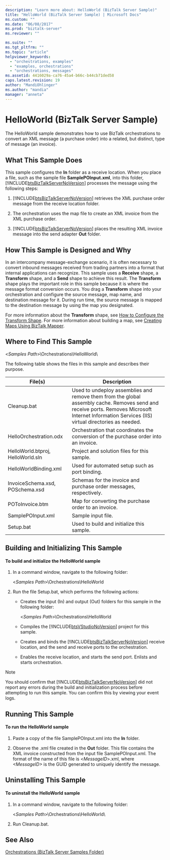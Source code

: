 ```yaml
---
description: "Learn more about: HelloWorld (BizTalk Server Sample)"
title: "HelloWorld (BizTalk Server Sample) | Microsoft Docs"
ms.custom: ""
ms.date: "06/08/2017"
ms.prod: "biztalk-server"
ms.reviewer: ""

ms.suite: ""
ms.tgt_pltfrm: ""
ms.topic: "article"
helpviewer_keywords: 
  - "orchestrations, examples"
  - "examples, orchestrations"
  - "orchestrations, messages"
ms.assetid: 4416029a-ca76-45a4-b66c-b44cb71ded58
caps.latest.revision: 19
author: "MandiOhlinger"
ms.author: "mandia"
manager: "anneta"
---
```

# HelloWorld (BizTalk Server Sample)
The HelloWorld sample demonstrates how to use BizTalk orchestrations to convert an XML message (a purchase order) into a related, but distinct, type of message (an invoice).  
  
## What This Sample Does  
 This sample configures the **In** folder as a receive location. When you place a file, such as the sample file **SamplePOInput.xml**, into this folder, [!INCLUDE[btsBizTalkServerNoVersion](../includes/btsbiztalkservernoversion-md.md)] processes the message using the following steps:  
  
1. [!INCLUDE[btsBizTalkServerNoVersion](../includes/btsbiztalkservernoversion-md.md)] retrieves the XML purchase order message from the receive location folder.  
  
2. The orchestration uses the map file to create an XML invoice from the XML purchase order.  
  
3. [!INCLUDE[btsBizTalkServerNoVersion](../includes/btsbiztalkservernoversion-md.md)] places the resulting XML invoice message into the send adapter **Out** folder.  
  
## How This Sample is Designed and Why  
 In an intercompany message-exchange scenario, it is often necessary to convert inbound messages received from trading partners into a format that internal applications can recognize. This sample uses a **Receive** shape, a **Transform** shape, and a **Send** shape to achieve this result. The **Transform** shape plays the important role in this sample because it is where the message format conversion occurs. You drag a **Transform** shape into your orchestration and configure the source message, map name, and destination message for it. During run time, the source message is mapped to the destination message by using the map you designated.  
  
 For more information about the **Transform** shape, see [How to Configure the Transform Shape](../core/how-to-configure-the-transform-shape.md). For more information about building a map, see [Creating Maps Using BizTalk Mapper](../core/creating-maps-using-biztalk-mapper.md).  
  
## Where to Find This Sample  
 \<*Samples Path*\>\Orchestrations\HelloWorld\  
  
 The following table shows the files in this sample and describes their purpose.  
  
|File(s)|Description|  
|---------------|-----------------|  
|Cleanup.bat|Used to undeploy assemblies and remove them from the global assembly cache. Removes send and receive ports. Removes Microsoft Internet Information Services (IIS) virtual directories as needed.|  
|HelloOrchestration.odx|Orchestration that coordinates the conversion of the purchase order into an invoice.|  
|HelloWorld.btproj, HelloWorld.sln|Project and solution files for this sample.|  
|HelloWorldBinding.xml|Used for automated setup such as port binding.|  
|InvoiceSchema.xsd, POSchema.xsd|Schemas for the invoice and purchase order messages, respectively.|  
|POToInvoice.btm|Map for converting the purchase order to an invoice.|  
|SamplePOInput.xml|Sample input file.|  
|Setup.bat|Used to build and initialize this sample.|  
  
## Building and Initializing This Sample  
  
#### To build and initialize the HelloWorld sample  
  
1. In a command window, navigate to the following folder:  
  
    \<*Samples Path*\>\Orchestrations\HelloWorld  
  
2. Run the file Setup.bat, which performs the following actions:  
  
   - Creates the input (In) and output (Out) folders for this sample in the following folder:  
  
      \<*Samples Path*\>\Orchestrations\HelloWorld  
  
   - Compiles the [!INCLUDE[btsVStudioNoVersion](../includes/btsvstudionoversion-md.md)] project for this sample.  
  
   - Creates and binds the [!INCLUDE[btsBizTalkServerNoVersion](../includes/btsbiztalkservernoversion-md.md)] receive location, and the send and receive ports to the orchestration.  
  
   - Enables the receive location, and starts the send port. Enlists and starts orchestration.  
  
> [!NOTE]
>  You should confirm that [!INCLUDE[btsBizTalkServerNoVersion](../includes/btsbiztalkservernoversion-md.md)] did not report any errors during the build and initialization process before attempting to run this sample. You can confirm this by viewing your event logs.  
  
## Running This Sample  
  
#### To run the HelloWorld sample  
  
1.  Paste a copy of the file SamplePOInput.xml into the **In** folder.  
  
2.  Observe the .xml file created in the **Out** folder. This file contains the XML invoice constructed from the input file SamplePOInput.xml. The format of the name of this file is \<*MessageID*\>.xml, where *\<MessageID\>* is the GUID generated to uniquely identify the message.  
  
## Uninstalling This Sample  
  
#### To uninstall the HelloWorld sample  
  
1.  In a command window, navigate to the following folder:  
  
     \<*Samples Path*\>\Orchestrations\HelloWorld\  
  
2.  Run Cleanup.bat.  
  
## See Also  
 [Orchestrations (BizTalk Server Samples Folder)](../core/orchestrations-biztalk-server-samples-folder.md)

